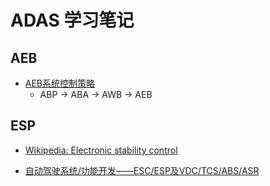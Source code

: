 # ADAS 学习笔记

## AEB

- [AEB系统控制策略][1]
  - ABP -> ABA -> AWB -> AEB

## ESP

- [Wikipedia: Electronic stability control][2]
- [自动驾驶系统/功能开发——ESC/ESP及VDC/TCS/ABS/ASR][3]

  [1]: https://blog.csdn.net/weixin_53325974/article/details/134948538
  [2]: https://en.wikipedia.org/wiki/Electronic_stability_control
  [3]: https://zhuanlan.zhihu.com/p/673404608
